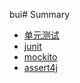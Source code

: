 bui# Summary

* [单元测试](introduction/index.md)
* [junit](junit/index.md)
* [mockito](mockito/index.md)
* [assert4j](assert4j/index.md)




